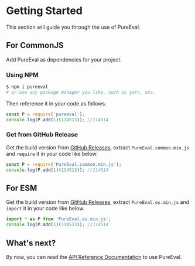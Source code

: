 # Getting Started

This section will guide you through the use of PureEval.

## For CommonJS

Add PureEval as dependencies for your project.

### Using NPM

```sh
$ npm i pureeval
# or use any package manager you like, such as yarn, etc.
```

Then reference it in your code as follows.

```javascript
const P = require('pureeval');
console.log(P.add(1)(114513)); //114514
```

### Get from GitHub Release

Get the build version from [GitHub Releases](https://github.com/PureEval/PureEval/releases), extract `PureEval.common.min.js` and `require` it in your code like below.

```javascript
const P = require('PureEval.common.min.js');
console.log(P.add(1)(114513)); //114514
```

## For ESM

Get the build version from [GitHub Releases](https://github.com/PureEval/PureEval/releases), extract `PureEval.es.min.js` and `import` it in your code like below.

```javascript
import * as P from 'PureEval.es.min.js';
console.log(P.add(1)(114513)); //114514
```

## What's next?

By now, you can read the [API Reference Documentation](/api/) to use PureEval.
